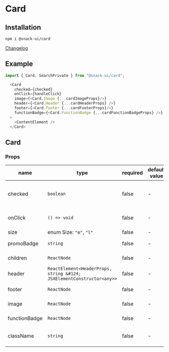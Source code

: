 # Card

## Installation
`npm i @snack-ui/card`

[Changelog](./CHANGELOG.md)

## Example

```typescript jsx
import { Card, SearchPrivate } from "@snack-ui/card";

  <Card
    checked={checked}
    onClick={handleClick}
    image={<Card.Image {...cardImageProps}/>}
    header={<Card.Header {...cardHeaderProps} />}
    footer={<Card.Footer {...cardFooterProps}/>}
    functionBadge={<Card.FunctionBadge {...cardFunctionBadgeProps} />}
  >
    <ContentElement />
  </Card>
```

[//]: DOCUMENTATION_SECTION_START
[//]: THIS_SECTION_IS_AUTOGENERATED_PLEASE_DONT_EDIT_IT
## Card

### Props
| name | type | required | default value | description |
|------|------|----------|---------------|-------------|
| checked | `boolean` | false | - | Управление состоянием выбран/не выбран. |
| onClick | `() => void` | false | - | Колбек на клик по карточке |
| size | enum Size: `"m"`, `"l"` | false | - | Размер |
| promoBadge | `string` | false | - | Текст для PromoBadge |
| children | `ReactNode` | false | - | Вложенный контент |
| header | `ReactElement<HeaderProps, string &#124; JSXElementConstructor<any>>` | false | - | Вложенный Header |
| footer | `ReactNode` | false | - | Вложенный Footer |
| image | `ReactNode` | false | - | Вложенный Image |
| functionBadge | `ReactNode` | false | - | Вложенный FunctionBadge |
| className | `string` | false | - | CSS-класс для элемента с контентом |


[//]: DOCUMENTATION_SECTION_END

